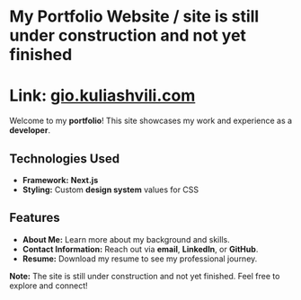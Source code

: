 # My Portfolio Website / site is still under construction and not yet finished
# Link:  [gio.kuliashvili.com](https://gio.kuliashvili.com/)

Welcome to my **portfolio**! This site showcases my work and experience as a **developer**.

## Technologies Used

- **Framework:** **Next.js**
- **Styling:** Custom **design system** values for CSS

## Features

- **About Me:** Learn more about my background and skills.
- **Contact Information:** Reach out via **email**, **LinkedIn**, or **GitHub**.
- **Resume:** Download my resume to see my professional journey.


**Note:** The site is still under construction and not yet finished. Feel free to explore and connect!
